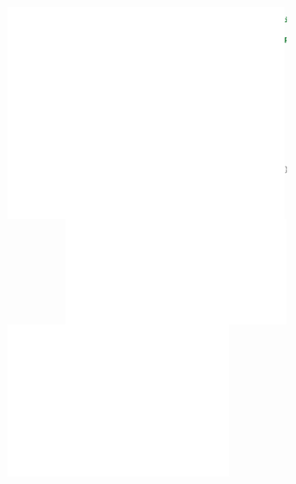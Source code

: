  <img src="https://raw.githubusercontent.com/diademiemi/diademiemi/main/github-metrics.svg" align="left" alt="About me" title="About me" width="500" />

```java
import java.util.*;

public class Me {
    String name = "Emilia";
        
    String[] pronouns = new String[2];
    pronouns[0] = "They/Them";
    pronouns[1] = "She/Her";
    
    TimeZone tz = TimeZone
                  .getTimeZone("Europe/Amsterdam");
    
    public String pronounceGIF() {
        return "χɪf";
    }
    
}
```

</br>
<div>
    <a>
        <img src="https://raw.githubusercontent.com/diademiemi/diademiemi/main/metrics.plugin.activity.svg" align="right" width="400">
    </a>
    <a>
        <img src="https://raw.githubusercontent.com/diademiemi/diademiemi/main/metrics.plugin.isocalendar.fullyear.svg" align="left" width="400" />
    </a>
</div>







